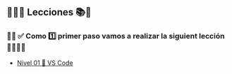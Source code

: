 ## 👨🏻‍💻 Lecciones 📚🧠

### 🚨🔔 ✅ Como 1️⃣ primer paso vamos a realizar la siguient lección 👨🏻‍💻🚀

- [Nivel 01 🚀 VS Code](https://quizizz.com/join?gc=97523383)
